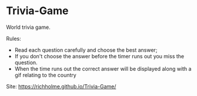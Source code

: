 # Trivia-Game
World trivia game. 

Rules: 
- Read each question carefully and choose the best answer;
- If you don't choose the answer before the timer runs out you miss the question.
- When the time runs out the correct answer will be displayed along with a gif relating to the country

Site: https://richholme.github.io/Trivia-Game/
